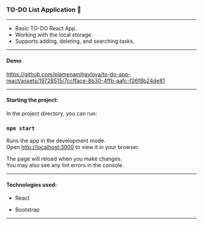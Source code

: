 ### TO-DO List Application 📝

---

- Basic TO-DO React App.
- Working with the local storage.
- Supports adding, deleting, and searching tasks.

---

#### Demo

https://github.com/plamenamihaylova/to-do-app-react/assets/19728515/7ccfface-8b30-4ffb-aafc-f26f8b24de81

---

#### Starting the project:
In the project directory, you can run:

### `npm start`

Runs the app in the development mode.\
Open [http://localhost:3000](http://localhost:3000) to view it in your browser.

The page will reload when you make changes.\
You may also see any lint errors in the console.

---

#### Technologies used:

- React

- Bootstrap

---
